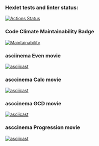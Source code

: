### Hexlet tests and linter status:
[![Actions Status](https://github.com/dedov-mm/java-project-61/actions/workflows/hexlet-check.yml/badge.svg)](https://github.com/dedov-mm/java-project-61/actions)

### Code Climate Maintainability Badge
[![Maintainability](https://api.codeclimate.com/v1/badges/46163f4191db0c5bc992/maintainability)](https://codeclimate.com/github/dedov-mm/java-project-61/maintainability)

### asciinema Even movie
[![asciicast](https://asciinema.org/a/dcyPvs0vbG2zyuM6444E8L29I.svg)](https://asciinema.org/a/dcyPvs0vbG2zyuM6444E8L29I)

### asccinema Calc movie
[![asciicast](https://asciinema.org/a/txqTLrlCdsutVMBFv5KiMdPJb.svg)](https://asciinema.org/a/txqTLrlCdsutVMBFv5KiMdPJb)

### asccinema GCD movie
[![asciicast](https://asciinema.org/a/9bPhmoCI6MTUQx6jvmAx0OGuk.svg)](https://asciinema.org/a/9bPhmoCI6MTUQx6jvmAx0OGuk)

### asccinema Progression movie
[![asciicast](https://asciinema.org/a/5dVdt4n6BOjq4zLHHPpjlnlPD.svg)](https://asciinema.org/a/5dVdt4n6BOjq4zLHHPpjlnlPD)
